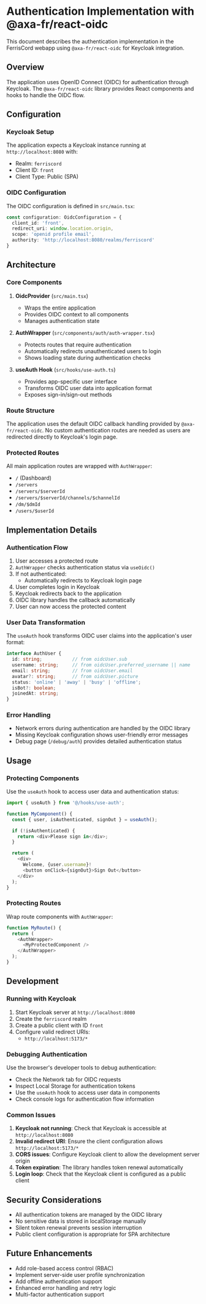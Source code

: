 # Authentication Implementation with @axa-fr/react-oidc

This document describes the authentication implementation in the FerrisCord webapp using `@axa-fr/react-oidc` for Keycloak integration.

## Overview

The application uses OpenID Connect (OIDC) for authentication through Keycloak. The `@axa-fr/react-oidc` library provides React components and hooks to handle the OIDC flow.

## Configuration

### Keycloak Setup

The application expects a Keycloak instance running at `http://localhost:8080` with:
- Realm: `ferriscord`
- Client ID: `front`
- Client Type: Public (SPA)

### OIDC Configuration

The OIDC configuration is defined in `src/main.tsx`:

```typescript
const configuration: OidcConfiguration = {
  client_id: 'front',
  redirect_uri: window.location.origin,
  scope: 'openid profile email',
  authority: 'http://localhost:8080/realms/ferriscord'
}
```

## Architecture

### Core Components

1. **OidcProvider** (`src/main.tsx`)
   - Wraps the entire application
   - Provides OIDC context to all components
   - Manages authentication state

2. **AuthWrapper** (`src/components/auth/auth-wrapper.tsx`)
   - Protects routes that require authentication
   - Automatically redirects unauthenticated users to login
   - Shows loading state during authentication checks

3. **useAuth Hook** (`src/hooks/use-auth.ts`)
   - Provides app-specific user interface
   - Transforms OIDC user data into application format
   - Exposes sign-in/sign-out methods

### Route Structure

The application uses the default OIDC callback handling provided by `@axa-fr/react-oidc`. No custom authentication routes are needed as users are redirected directly to Keycloak's login page.

### Protected Routes

All main application routes are wrapped with `AuthWrapper`:

- `/` (Dashboard)
- `/servers`
- `/servers/$serverId`
- `/servers/$serverId/channels/$channelId`
- `/dm/$dmId`
- `/users/$userId`

## Implementation Details

### Authentication Flow

1. User accesses a protected route
2. `AuthWrapper` checks authentication status via `useOidc()`
3. If not authenticated:
   - Automatically redirects to Keycloak login page
4. User completes login in Keycloak
5. Keycloak redirects back to the application
6. OIDC library handles the callback automatically
7. User can now access the protected content

### User Data Transformation

The `useAuth` hook transforms OIDC user claims into the application's user format:

```typescript
interface AuthUser {
  id: string;           // from oidcUser.sub
  username: string;     // from oidcUser.preferred_username || name
  email: string;        // from oidcUser.email
  avatar?: string;      // from oidcUser.picture
  status: 'online' | 'away' | 'busy' | 'offline';
  isBot?: boolean;
  joinedAt: string;
}
```

### Error Handling

- Network errors during authentication are handled by the OIDC library
- Missing Keycloak configuration shows user-friendly error messages
- Debug page (`/debug/auth`) provides detailed authentication status

## Usage

### Protecting Components

Use the `useAuth` hook to access user data and authentication status:

```typescript
import { useAuth } from '@/hooks/use-auth';

function MyComponent() {
  const { user, isAuthenticated, signOut } = useAuth();

  if (!isAuthenticated) {
    return <div>Please sign in</div>;
  }

  return (
    <div>
      Welcome, {user.username}!
      <button onClick={signOut}>Sign Out</button>
    </div>
  );
}
```

### Protecting Routes

Wrap route components with `AuthWrapper`:

```typescript
function MyRoute() {
  return (
    <AuthWrapper>
      <MyProtectedComponent />
    </AuthWrapper>
  );
}
```

## Development

### Running with Keycloak

1. Start Keycloak server at `http://localhost:8080`
2. Create the `ferriscord` realm
3. Create a public client with ID `front`
4. Configure valid redirect URIs:
   - `http://localhost:5173/*`

### Debugging Authentication

Use the browser's developer tools to debug authentication:
- Check the Network tab for OIDC requests
- Inspect Local Storage for authentication tokens
- Use the `useAuth` hook to access user data in components
- Check console logs for authentication flow information

### Common Issues

1. **Keycloak not running**: Check that Keycloak is accessible at `http://localhost:8080`
2. **Invalid redirect URI**: Ensure the client configuration allows `http://localhost:5173/*`
3. **CORS issues**: Configure Keycloak client to allow the development server origin
4. **Token expiration**: The library handles token renewal automatically
5. **Login loop**: Check that the Keycloak client is configured as a public client

## Security Considerations

- All authentication tokens are managed by the OIDC library
- No sensitive data is stored in localStorage manually
- Silent token renewal prevents session interruption
- Public client configuration is appropriate for SPA architecture

## Future Enhancements

- Add role-based access control (RBAC)
- Implement server-side user profile synchronization
- Add offline authentication support
- Enhanced error handling and retry logic
- Multi-factor authentication support
